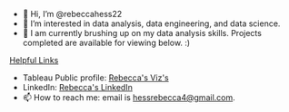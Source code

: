 - 👋 Hi, I’m @rebeccahess22
- 👀 I’m interested in data analysis, data engineering, and data science. 
- 🌱 I am currently brushing up on my data analysis skills. Projects completed are available for viewing below. :)

<u> Helpful Links </u>
- Tableau Public profile: <a href="https://public.tableau.com/app/profile/rebecca.jo.hess/vizzes">Rebecca's Viz's</a>
- LinkedIn: <a href="https://www.linkedin.com/in/rebecca-hess-293391174/">Rebecca's LinkedIn</a>
- 📫 How to reach me: email is hessrebecca4@gmail.com. 

<!---
rebeccahess22/rebeccahess22 is a ✨ special ✨ repository because its `README.md` (this file) appears on your GitHub profile.
You can click the Preview link to take a look at your changes.
--->
